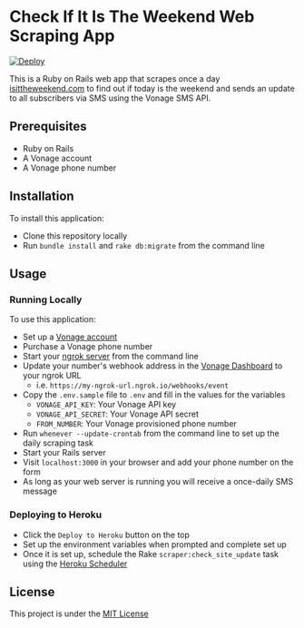 # Check If It Is The Weekend Web Scraping App

[![Deploy](https://www.herokucdn.com/deploy/button.svg)](https://heroku.com/deploy?template=https://github.com/nexmo-community/ruby-sms-weekend-checker/)

This is a Ruby on Rails web app that scrapes once a day [isittheweekend.com](https://isittheweekend.com) to find out if today is the weekend and sends an update to all subscribers via SMS using the Vonage SMS API.

## Prerequisites

* Ruby on Rails
* A Vonage account
* A Vonage phone number

## Installation

To install this application:

* Clone this repository locally
* Run `bundle install` and `rake db:migrate` from the command line

## Usage

### Running Locally

To use this application:

* Set up a [Vonage account](https://dashboard.nexmo.com/sign-up?utm_source=DEV_REL&utm_medium=github&utm_campaign=ruby-sms-weekend-checker)
* Purchase a Vonage phone number
* Start your [ngrok server](https://ngrok.io) from the command line
* Update your number's webhook address in the [Vonage Dashboard](https://dashboard.nexmo.com) to your ngrok URL
  * i.e. `https://my-ngrok-url.ngrok.io/webhooks/event`
* Copy the `.env.sample` file to `.env` and fill in the values for the variables
  * `VONAGE_API_KEY`: Your Vonage API key
  * `VONAGE_API_SECRET`: Your Vonage API secret 
  * `FROM_NUMBER`: Your Vonage provisioned phone number
* Run `whenever --update-crontab` from the command line to set up the daily scraping task 
* Start your Rails server
* Visit `localhost:3000` in your browser and add your phone number on the form
* As long as your web server is running you will receive a once-daily SMS message

### Deploying to Heroku

* Click the `Deploy to Heroku` button on the top
* Set up the environment variables when prompted and complete set up
* Once it is set up, schedule the Rake `scraper:check_site_update` task using the [Heroku Scheduler](https://devcenter.heroku.com/articles/scheduler)

## License

This project is under the [MIT License](LICENSE)
